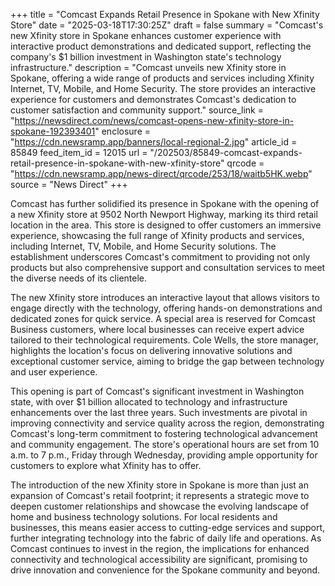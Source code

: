 +++
title = "Comcast Expands Retail Presence in Spokane with New Xfinity Store"
date = "2025-03-18T17:30:25Z"
draft = false
summary = "Comcast's new Xfinity store in Spokane enhances customer experience with interactive product demonstrations and dedicated support, reflecting the company's $1 billion investment in Washington state's technology infrastructure."
description = "Comcast unveils new Xfinity store in Spokane, offering a wide range of products and services including Xfinity Internet, TV, Mobile, and Home Security. The store provides an interactive experience for customers and demonstrates Comcast's dedication to customer satisfaction and community support."
source_link = "https://newsdirect.com/news/comcast-opens-new-xfinity-store-in-spokane-192393401"
enclosure = "https://cdn.newsramp.app/banners/local-regional-2.jpg"
article_id = 85849
feed_item_id = 12015
url = "/202503/85849-comcast-expands-retail-presence-in-spokane-with-new-xfinity-store"
qrcode = "https://cdn.newsramp.app/news-direct/qrcode/253/18/waitb5HK.webp"
source = "News Direct"
+++

<p>Comcast has further solidified its presence in Spokane with the opening of a new Xfinity store at 9502 North Newport Highway, marking its third retail location in the area. This store is designed to offer customers an immersive experience, showcasing the full range of Xfinity products and services, including Internet, TV, Mobile, and Home Security solutions. The establishment underscores Comcast's commitment to providing not only products but also comprehensive support and consultation services to meet the diverse needs of its clientele.</p><p>The new Xfinity store introduces an interactive layout that allows visitors to engage directly with the technology, offering hands-on demonstrations and dedicated zones for quick service. A special area is reserved for Comcast Business customers, where local businesses can receive expert advice tailored to their technological requirements. Cole Wells, the store manager, highlights the location's focus on delivering innovative solutions and exceptional customer service, aiming to bridge the gap between technology and user experience.</p><p>This opening is part of Comcast's significant investment in Washington state, with over $1 billion allocated to technology and infrastructure enhancements over the last three years. Such investments are pivotal in improving connectivity and service quality across the region, demonstrating Comcast's long-term commitment to fostering technological advancement and community engagement. The store's operational hours are set from 10 a.m. to 7 p.m., Friday through Wednesday, providing ample opportunity for customers to explore what Xfinity has to offer.</p><p>The introduction of the new Xfinity store in Spokane is more than just an expansion of Comcast's retail footprint; it represents a strategic move to deepen customer relationships and showcase the evolving landscape of home and business technology solutions. For local residents and businesses, this means easier access to cutting-edge services and support, further integrating technology into the fabric of daily life and operations. As Comcast continues to invest in the region, the implications for enhanced connectivity and technological accessibility are significant, promising to drive innovation and convenience for the Spokane community and beyond.</p>